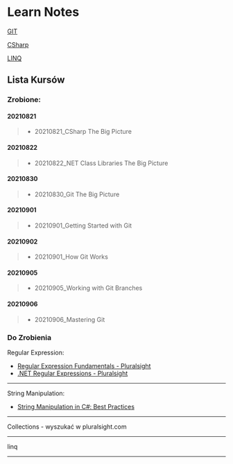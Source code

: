 # Learn Notes

[GIT]()

[CSharp]()

[LINQ]()
## Lista Kursów

### Zrobione:

#### 20210821
> - 20210821_CSharp The Big Picture
#### 20210822
> - 20210822_NET Class Libraries The Big Picture
#### 20210830
> - 20210830_Git The Big Picture
#### 20210901
> - 20210901_Getting Started with Git
#### 20210902
> - 20210901_How Git Works
#### 20210905
> - 20210905_Working with Git Branches
#### 20210906
> - 20210906_Mastering Git


### Do Zrobienia

Regular Expression:
- [Regular Expression Fundamentals - Pluralsight](https://app.pluralsight.com/library/courses/dot-net-class-libraries-big-picture/table-of-contents)
- [.NET Regular Expressions - Pluralsight](https://app.pluralsight.com/library/courses/dot-net-class-libraries-big-picture/table-of-contents)


---

String Manipulation:
- [String Manipulation in C#: Best Practices](https://app.pluralsight.com/library/courses/string-manipulation-c-sharp-best-practices/table-of-contents)

---

Collections - wyszukać w pluralsight.com

---

linq

---


